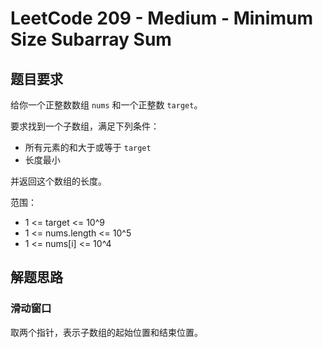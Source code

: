 # LeetCode 209 - Medium - Minimum Size Subarray Sum

## 题目要求

给你一个正整数数组 `nums` 和一个正整数 `target`。

要求找到一个子数组，满足下列条件：

- 所有元素的和大于或等于 `target`
- 长度最小

并返回这个数组的长度。

范围：

- 1 <= target <= 10^9
- 1 <= nums.length <= 10^5
- 1 <= nums[i] <= 10^4

## 解题思路

### 滑动窗口

取两个指针，表示子数组的起始位置和结束位置。


